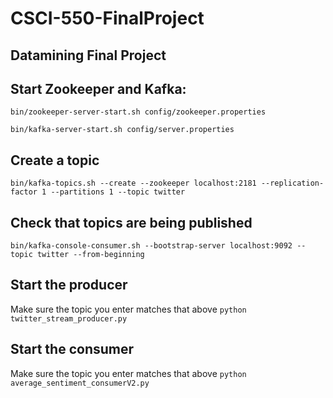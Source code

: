 # CSCI-550-FinalProject
## Datamining Final Project

## Start Zookeeper and Kafka:
`bin/zookeeper-server-start.sh config/zookeeper.properties`

`bin/kafka-server-start.sh config/server.properties`

## Create a topic
`bin/kafka-topics.sh --create --zookeeper localhost:2181 --replication-factor 1 --partitions 1 --topic twitter`

## Check that topics are being published
`bin/kafka-console-consumer.sh --bootstrap-server localhost:9092 --topic twitter --from-beginning`

## Start the producer
Make sure the topic you enter matches that above
`python twitter_stream_producer.py`

## Start the consumer
Make sure the topic you enter matches that above
`python average_sentiment_consumerV2.py`